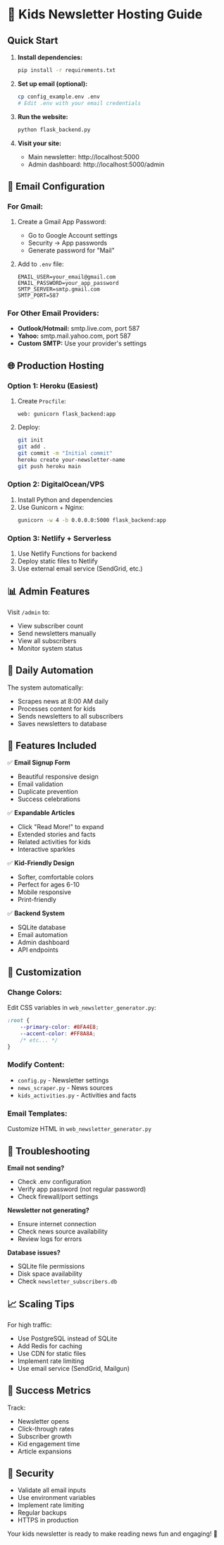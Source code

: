 # 🚀 Kids Newsletter Hosting Guide

## Quick Start

1. **Install dependencies:**
   ```bash
   pip install -r requirements.txt
   ```

2. **Set up email (optional):**
   ```bash
   cp config_example.env .env
   # Edit .env with your email credentials
   ```

3. **Run the website:**
   ```bash
   python flask_backend.py
   ```

4. **Visit your site:**
   - Main newsletter: http://localhost:5000
   - Admin dashboard: http://localhost:5000/admin

## 📧 Email Configuration

### For Gmail:
1. Create a Gmail App Password:
   - Go to Google Account settings
   - Security → App passwords
   - Generate password for "Mail"

2. Add to `.env` file:
   ```
   EMAIL_USER=your_email@gmail.com
   EMAIL_PASSWORD=your_app_password
   SMTP_SERVER=smtp.gmail.com
   SMTP_PORT=587
   ```

### For Other Email Providers:
- **Outlook/Hotmail:** smtp.live.com, port 587
- **Yahoo:** smtp.mail.yahoo.com, port 587
- **Custom SMTP:** Use your provider's settings

## 🌐 Production Hosting

### Option 1: Heroku (Easiest)
1. Create `Procfile`:
   ```
   web: gunicorn flask_backend:app
   ```

2. Deploy:
   ```bash
   git init
   git add .
   git commit -m "Initial commit"
   heroku create your-newsletter-name
   git push heroku main
   ```

### Option 2: DigitalOcean/VPS
1. Install Python and dependencies
2. Use Gunicorn + Nginx:
   ```bash
   gunicorn -w 4 -b 0.0.0.0:5000 flask_backend:app
   ```

### Option 3: Netlify + Serverless
1. Use Netlify Functions for backend
2. Deploy static files to Netlify
3. Use external email service (SendGrid, etc.)

## 📊 Admin Features

Visit `/admin` to:
- View subscriber count
- Send newsletters manually  
- View all subscribers
- Monitor system status

## 🔄 Daily Automation

The system automatically:
- Scrapes news at 8:00 AM daily
- Processes content for kids
- Sends newsletters to all subscribers
- Saves newsletters to database

## 📱 Features Included

✅ **Email Signup Form**
- Beautiful responsive design
- Email validation
- Duplicate prevention
- Success celebrations

✅ **Expandable Articles**  
- Click "Read More!" to expand
- Extended stories and facts
- Related activities for kids
- Interactive sparkles

✅ **Kid-Friendly Design**
- Softer, comfortable colors
- Perfect for ages 6-10
- Mobile responsive
- Print-friendly

✅ **Backend System**
- SQLite database
- Email automation
- Admin dashboard
- API endpoints

## 🔧 Customization

### Change Colors:
Edit CSS variables in `web_newsletter_generator.py`:
```css
:root {
    --primary-color: #8FA4E8;
    --accent-color: #FF8A8A;
    /* etc... */
}
```

### Modify Content:
- `config.py` - Newsletter settings
- `news_scraper.py` - News sources
- `kids_activities.py` - Activities and facts

### Email Templates:
Customize HTML in `web_newsletter_generator.py`

## 🐛 Troubleshooting

**Email not sending?**
- Check .env configuration
- Verify app password (not regular password)
- Check firewall/port settings

**Newsletter not generating?**
- Ensure internet connection
- Check news source availability
- Review logs for errors

**Database issues?**
- SQLite file permissions
- Disk space availability
- Check `newsletter_subscribers.db`

## 📈 Scaling Tips

For high traffic:
- Use PostgreSQL instead of SQLite
- Add Redis for caching
- Use CDN for static files
- Implement rate limiting
- Use email service (SendGrid, Mailgun)

## 🎯 Success Metrics

Track:
- Newsletter opens
- Click-through rates
- Subscriber growth
- Kid engagement time
- Article expansions

## 🔐 Security

- Validate all email inputs
- Use environment variables
- Implement rate limiting
- Regular backups
- HTTPS in production

Your kids newsletter is ready to make reading news fun and engaging! 🌟 